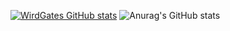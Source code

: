 [![WirdGates GitHub stats](https://github-readme-stats.vercel.app/api?username=WirdGates)](https://github.com/anuraghazra/github-readme-stats)
![Anurag's GitHub stats](https://github-readme-stats.vercel.app/api?username=anuraghazra&show_icons=true&theme=radical)
